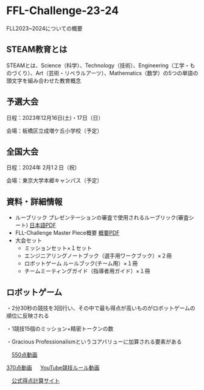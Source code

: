 # FFL-Challenge-23-24
FLL2023~2024についての概要
## STEAM教育とは
STEAMとは、Science（科学）、Technology（技術）、Engineering（工学・ものづくり）、Art（芸術・リベラルアーツ）、Mathematics（数学）の5つの単語の頭文字を組み合わせた教育概念

## 予選大会
日程：2023年12月16日(土)・17日（日）

会場：板橋区立成増ケ丘小学校（予定）

## 全国大会
日程：2024年 2月1２日（祝）

会場：東京大学本郷キャンパス（予定）

## 資料・詳細情報
- ルーブリック
  プレゼンテーションの審査で使用されるルーブリック(審査シート)
  [日本語PDF](https://firstjapan.jp/first2/wp-content/uploads/2022/09/%E3%83%AB%E3%83%BC%E3%83%96%E3%83%AA%E3%83%83%E3%82%AF2021_%E6%97%A5%E6%9C%AC%E8%AA%9E-2.pdf)
- FLL-Challenge Master Piece概要
  [概要PDF](https://firstjapan.jp/first2/wp-content/uploads/2023/08/FLL-Challenge%E6%A6%82%E8%A6%81.pdf)
- 大会セット
  - ミッションセット×１セット
  - エンジニアリングノートブック（選手用ワークブック）×２冊
  - ロボットゲーム ルールブック(チーム用）×１冊
  - チームミーティングガイド（指導者用ガイド）×１冊
## ロボットゲーム
  ・2分30秒の競技を3回行い、その中で最も得点が高いものがロボットゲームの順位に反映される
  
  ・1競技15個のミッション+精密トークンの数
  
  ・Gracious Professionalismというコアバリューに加算される要素がある

　[550点動画](https://www.youtube.com/watch?v=8oMvZqAUF04&t=44s)

  [370点動画](https://www.youtube.com/watch?v=fugKmRSWE0o)
　
  [YouTube競技ルール動画](https://www.youtube.com/watch?v=zI_vz9YUw1g)
  
　[公式得点計算サイト](https://eventhub.firstinspires.org/scoresheet)
